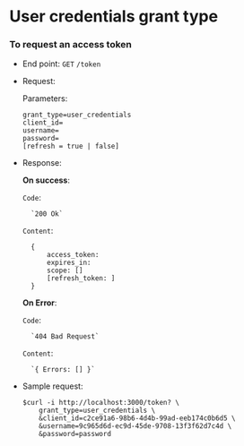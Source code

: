 User credentials grant type
===========================

### To request an access token
* End point:
`GET` `/token`

* Request:

    Parameters:
    ```
    grant_type=user_credentials
    client_id=
    username=
    password=
    [refresh = true | false]
    ```

* Response:

    <b>On success</b>:
    
    `Code`: 
    
        `200 Ok`
    
     `Content`:
     
        {
            access_token: 
            expires_in:
            scope: []
            [refresh_token: ]
        }

    <b>On Error</b>:
    
    `Code`: 
    
        `404 Bad Request`
     
     `Content`:
     
        `{ Errors: [] }`

* Sample request:
    ```
    $curl -i http://localhost:3000/token? \ 
        grant_type=user_credentials \
        &client_id=c2ce91a6-98b6-4d4b-99ad-eeb174c0b6d5 \
        &username=9c965d6d-ec9d-45de-9708-13f3f62d7c4d \
        &password=password
    ```